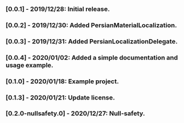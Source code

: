 ### [0.0.1] - 2019/12/28: Initial release.
### [0.0.2] - 2019/12/30: Added PersianMaterialLocalization.
### [0.0.3] - 2019/12/31: Added PersianLocalizationDelegate.
### [0.0.4] - 2020/01/02: Added a simple documentation and usage example.
### [0.1.0] - 2020/01/18: Example project.
### [0.1.3] - 2020/01/21: Update license.
### [0.2.0-nullsafety.0] - 2020/12/27: Null-safety.
